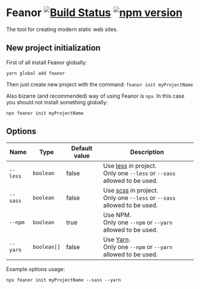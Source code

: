 # Feanor [![Build Status](https://travis-ci.org/Saionaro/feanor.svg?branch=master)](https://travis-ci.org/Saionaro/feanor) [![npm version](https://badge.fury.io/js/feanor.svg)](https://badge.fury.io/js/feanor)

The tool for creating modern static web sites.

## New project initialization

First of all install Feanor globally:

`yarn global add feanor`

Then just create new project with the command:
`feanor init myProjectName`

Also bizarre (and recommended) way of using Feanor is `npx`. In this case you should not install something globally:

`npx feanor init myProjectName`

## Options

| Name               | Type     | Default value | Description |
| ------------------ | -------- | ------------- | ----------- |
| `--less` | `boolean` | false | Use [less](http://lesscss.org) in project.<br>Only one `--less` or `--sass` allowed to be used. |
| `--sass` | `boolean` | false | Use [scss](https://sass-lang.com) in project.<br>Only one `--less` or `--sass` allowed to be used. |
| `--npm` | `boolean` | true | Use NPM.<br>Only one `--npm` or `--yarn` allowed to be used. |
| `--yarn` | `boolean[]` | false | Use [Yarn](https://yarnpkg.com).<br>Only one `--npm` or `--yarn` allowed to be used. |

Example options usage:

`npx feanor init myProjectName --sass --yarn`
